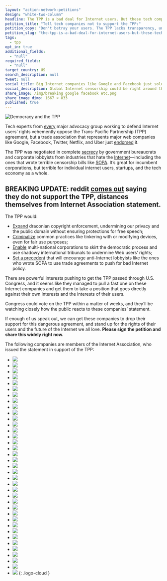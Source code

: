 ```yaml
---
layout: "action-network-petitions"
design: "white-two-column"
headline: The TPP is a bad deal for Internet users. But these tech companies just endorsed it.
petition_title: "Tell tech companies not to support the TPP:"
petition_copy: "Don't betray your users. The TPP lacks transparency, undermines our basic rights, and harms free speech and innovation. Drop your support now."
petition_slug: "the-tpp-is-a-bad-deal-for-internet-users-but-these-tech-companies-just-endorsed-it"
tags: 
  - tpp
opt_in: true
additional_fields: 
  - "null"
required_fields: 
  - "null"
target_country: US
search_description: null
tweet: null
social_title: Big Internet companies like Google and Facebook just sold you out.
social_description: Global Internet censorship could be right around the corner.
share_image: /img/breaking google facebook etc.png
share_image_dims: 1667 × 833
published: true
---
```





![Democracy and the TPP](/images/petitions/2016/ia-tpp/protest.jpg)

Tech experts from [every](https://www.stopfasttrack.com/#orgs) major advocacy group working to defend Internet users’ rights vehemently oppose the Trans-Pacific Partnership (TPP) agreement, but a trade association that represents major web companies like Google, Facebook, Twitter, Netflix, and Uber just [endorsed](https://internetassociation.org/033016tpp/) it.

The TPP was negotiated in complete [secrecy](http://www.theguardian.com/media-network/2015/may/08/trans-pacific-partnership-obama-irony) by government bureaucrats and corporate lobbyists from industries that hate the [Internet](https://www.techdirt.com/articles/20150605/11483831239/revealed-emails-show-how-industry-lobbyists-basically-wrote-tpp.shtml)––including the ones that wrote terrible censorship bills like [SOPA](http://sopastrike.com). It’s great for incumbent corporations, but terrible for individual internet users, startups, and the tech economy as a whole.

## BREAKING UPDATE: reddit [comes out](https://twitter.com/reddit/status/715349463628288002) saying they do not support the TPP, distances themselves from Internet Association statement.

The TPP would:

* [Expand](http://blog.wikimedia.org/2016/02/03/tpp-problematic-partnership/) draconian copyright enforcement, undermining our privacy and the public domain without ensuring protections for free speech;
* [Criminalize](https://www.eff.org/deeplinks/2016/02/new-infographic-tpp-and-your-digital-rights) common practices like tinkering with or modifying devices, even for fair use purposes;
* [Enable](https://www.eff.org/deeplinks/2015/04/leaked-tpp-investment-chapter-reveals-serious-threat-user-safeguards) multi-national corporations to skirt the democratic process and use shadowy international tribunals to undermine Web users’ rights;
* [Set a precedent](http://www.theguardian.com/commentisfree/2015/nov/06/clock-ticking-time-bomb-blow-up-free-internet-tpp) that will encourage anti-Internet lobbyists like the ones who wrote SOPA to use trade agreements to push for bad Internet policy.

There are powerful interests pushing to get the TPP passed through U.S. Congress, and it seems like they managed to pull a fast one on these Internet companies and get them to take a position that goes directly against their own interests and the interests of their users.

Congress could vote on the TPP within a matter of weeks, and they’ll be watching closely how the public reacts to these companies’ statement.

If enough of us speak out, we can get these companies to drop their support for this dangerous agreement, and stand up for the rights of their users and the future of the Internet we all love. **Please sign the petition and share this widely right now.**

The following companies are members of the Internet Association, who issued the statement in support of the TPP:

- ![](/images/petitions/2016/ia-tpp/airbnbnew.png)
- ![](/images/petitions/2016/ia-tpp/MemberLogos_220x100_0014_amazon.jpg)
- ![](/images/petitions/2016/ia-tpp/coinbase.jpg)
- ![](/images/petitions/2016/ia-tpp/DD_web_logo.png)
- ![](/images/petitions/2016/ia-tpp/dropbox1.png)
- ![](/images/petitions/2016/ia-tpp/ebayMemberLogos_220x100.png)
- ![](/images/petitions/2016/ia-tpp/etsy.png)
- ![](/images/petitions/2016/ia-tpp/expedia.png)
- ![](/images/petitions/2016/ia-tpp/facebook.png)
- ![](/images/petitions/2016/ia-tpp/fanduel.png)
- ![](/images/petitions/2016/ia-tpp/google.png)
- ![](/images/petitions/2016/ia-tpp/groupon.png)
- ![](/images/petitions/2016/ia-tpp/handy_logo.png)
- ![](/images/petitions/2016/ia-tpp/MemberLogos_220x100_0017_iac.jpg)
- ![](/images/petitions/2016/ia-tpp/intuit_small.png)
- ![](/images/petitions/2016/ia-tpp/MemberLogos_220x100_0001_linkedin.jpg)
- ![](/images/petitions/2016/ia-tpp/lyft.png)
- ![](/images/petitions/2016/ia-tpp/monster1.png)
- ![](/images/petitions/2016/ia-tpp/netflix.png)
- ![](/images/petitions/2016/ia-tpp/Pandora.png)
- ![](/images/petitions/2016/ia-tpp/paypal.png)
- ![](/images/petitions/2016/ia-tpp/Pinterest.jpg)
- ![](/images/petitions/2016/ia-tpp/practicefusion.png)
- ![](/images/petitions/2016/ia-tpp/MemberLogos_220x100_0012_rackspace.jpg)
- ![](/images/petitions/2016/ia-tpp/reddit_x.png)
- ![](/images/petitions/2016/ia-tpp/salesforce.png)
- ![](/images/petitions/2016/ia-tpp/Snapchat.jpg)
- ![](/images/petitions/2016/ia-tpp/spotify.png)
- ![](/images/petitions/2016/ia-tpp/surveymonkey.png)
- ![](/images/petitions/2016/ia-tpp/tenx.png)
- ![](/images/petitions/2016/ia-tpp/tripadvisor.png)
- ![](/images/petitions/2016/ia-tpp/twitter.png)
- ![](/images/petitions/2016/ia-tpp/uber.png)
- ![](/images/petitions/2016/ia-tpp/MemberLogos_220x100.jpg)
- ![](/images/petitions/2016/ia-tpp/yelp.png)
- ![](/images/petitions/2016/ia-tpp/zenefits_website.png)
- ![](/images/petitions/2016/ia-tpp/zynga.png)
{: .logo-cloud }
